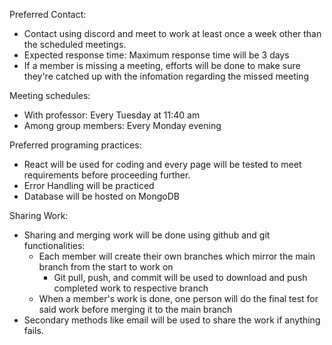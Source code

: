 
Preferred Contact:
 - Contact using discord and meet to work at least once a week other than the scheduled meetings.
 - Expected response time: Maximum response time will be 3 days
 - If a member is missing a meeting, efforts will be done to make sure they're catched up with the infomation regarding the missed meeting

Meeting schedules:
 - With professor: Every Tuesday at 11:40 am
 - Among group members: Every Monday evening

Preferred programing practices:
 - React will be used for coding and every page will be tested to meet requirements before proceeding further.
 - Error Handling will be practiced
 - Database will be hosted on MongoDB

Sharing Work:
 - Sharing and merging work will be done using github and git functionalities:
   - Each member will create their own branches which mirror the main branch from the start to work on
      - Git pull, push, and commit will be used to download and push completed work to respective branch 
   - When a member's work is done, one person will do the final test for said work before merging it to the main branch
 - Secondary methods like email will be used to share the work if anything fails.
